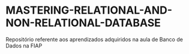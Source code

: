 # MASTERING-RELATIONAL-AND-NON-RELATIONAL-DATABASE
Repositório referente aos aprendizados adquiridos na aula de Banco de Dados na FIAP
